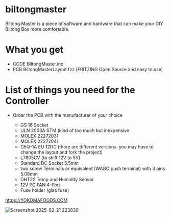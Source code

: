 # biltongmaster

Biltong Master is a piece of software and hardware that can make your DIY Biltong Box more comfortable.

# What you get
- CODE BiltongMaster.ino
- PCB  BiltongMasterLayout.fzz (FRITZING Open Source and easy to use)

# List of things you need for the Controller
- Order the PCB with the manufacturer of your choice

  - GS 16	Socket
  - ULN 2003A STM (kind of too much but inexpensive
  - MOLEX 22272031
  - MOLEX 22272041
  - G5Q-1A EU 12DC	(there are different versions. you may have to change the layout and fork the project)
  - L7805CV (to shift 12V to 5V)
  - Standard DC Socket 5.5mm
  - two screw Terminals or equivalent (WAGO push terminal) with 3 pins 5.08mm
  - DHT22 Temp and Humidity Sensor
  - 12V PC FAN 4-Pins
  - Fuse holder (glas fuse)
 
https://YOKOMAFOODS.COM

![Screenshot 2025-02-21 223830](https://github.com/user-attachments/assets/7baee7f7-8e91-433c-b717-6806dcb45e7c)
